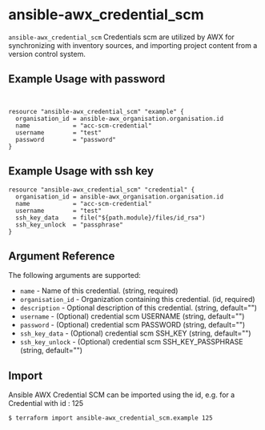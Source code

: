 
# ansible-awx_credential_scm

`ansible-awx_credential_scm` Credentials scm are utilized by AWX for  synchronizing with inventory sources, and importing project content from a version control system.

## Example Usage with password

```hcl


resource "ansible-awx_credential_scm" "example" {
  organisation_id = ansible-awx_organisation.organisation.id
  name            = "acc-scm-credential"
  username        = "test"
  password        = "password"
}
```

## Example Usage with ssh key

```hcl
resource "ansible-awx_credential_scm" "credential" {
  organisation_id = ansible-awx_organisation.organisation.id
  name            = "acc-scm-credential"
  username        = "test"
  ssh_key_data    = file("${path.module}/files/id_rsa")
  ssh_key_unlock  = "passphrase"
}
```

## Argument Reference

The following arguments are supported:

* `name` - Name of this credential. (string, required)
* `organisation_id` - Organization containing this credential. (id, required)
* `description` - Optional description of this credential. (string, default="")
* `username` - (Optional) credential scm USERNAME (string,  default="")
* `password` - (Optional)  credential scm PASSWORD (string, default="")
* `ssh_key_data` - (Optional)  credential scm SSH_KEY  (string, default="")
* `ssh_key_unlock` - (Optional)  credential scm SSH_KEY_PASSPHRASE  (string, default="")



## Import

Ansible AWX Credential SCM can be imported using the id, e.g. for a Credential with id : 125

```sh
$ terraform import ansible-awx_credential_scm.example 125
```
